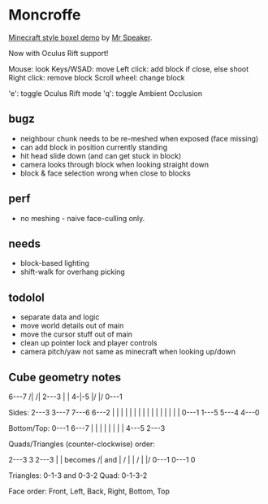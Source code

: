 # Moncroffe

[Minecraft style boxel demo](http://www.mrspeaker.net/dev/game/moncroff]) by [Mr Speaker](http://twitter.com/mrspeaker).

Now with Oculus Rift support!

Mouse: look
Keys/WSAD: move
Left click: add block if close, else shoot
Right click: remove block
Scroll wheel: change block

'e': toggle Oculus Rift mode
'q': toggle Ambient Occlusion

## bugz
- neighbour chunk needs to be re-meshed when exposed (face missing)
- can add block in position currently standing
- hit head slide down (and can get stuck in block)
- camera looks through block when looking straight down
- block & face selection wrong when close to blocks

## perf
- no meshing - naive face-culling only.

## needs
- block-based lighting
- shift-walk for overhang picking

## todolol
- separate data and logic
- move world details out of main
- move the cursor stuff out of main
- clean up pointer lock and player controls
- camera pitch/yaw not same as minecraft when looking up/down

## Cube geometry notes

  6---7
 /|  /|
2---3 |
| 4-|-5
|/  |/
0---1

Sides:
2---3  3---7  7---6  6---2
|   |  |   |  |   |  |   |
|   |  |   |  |   |  |   |
0---1  1---5  5---4  4---0

Bottom/Top:
0---1  6---7
|   |  |   |
|   |  |   |
4---5  2---3

Quads/Triangles (counter-clockwise) order:

2---3                3         2---3
|   |  becomes      /|   and   |  /
|   |             /  |         |/
0---1            0---1         0

Triangles: 0-1-3 and 0-3-2
Quad: 0-1-3-2

Face order: Front, Left, Back, Right, Bottom, Top
